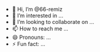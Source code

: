 - 👋 Hi, I’m @66-remiz
- 👀 I’m interested in ...
- 💞️ I’m looking to collaborate on ...
- 📫 How to reach me ...
- 😄 Pronouns: ...
- ⚡ Fun fact: ...

<!---
66-remiz/66-remiz is a ✨ special ✨ repository because its `README.md` (this file) appears on your GitHub profile.
You can click the Preview link to take a look at your changes.
--->
